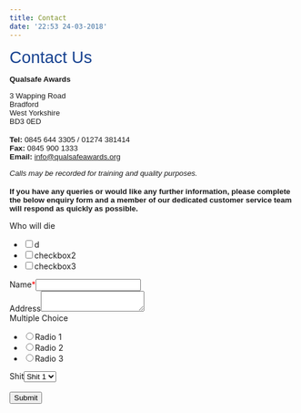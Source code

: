 ```yaml
---
title: Contact
date: '22:53 24-03-2018'
---
```


<p id="become-a-centre-title"><span style="font-family: arial, helvetica, sans-serif; font-size: 22pt; color: #174290;">Contact Us</span></p>
<div class="become-a-centre">
<p><span style="font-family: arial, helvetica, sans-serif; font-size: 10pt;"><strong>Qualsafe Awards</strong></span></p>
<span style="font-family: arial, helvetica, sans-serif; font-size: 10pt;">3 Wapping Road</span></div>
<div class="become-a-centre"><span style="font-family: arial, helvetica, sans-serif; font-size: 10pt;">Bradford</span><br /><span style="font-family: arial, helvetica, sans-serif; font-size: 10pt;">West Yorkshire</span><br /><span style="font-family: arial, helvetica, sans-serif; font-size: 10pt;">BD3 0ED</span><br /><br /><span style="font-family: arial, helvetica, sans-serif; font-size: 10pt;"><strong>Tel:&nbsp;</strong>0845 644 3305 / 01274 381414</span><br /><span style="font-family: arial, helvetica, sans-serif; font-size: 10pt;"><strong>Fax:&nbsp;</strong>0845 900 1333</span><br /><span style="font-family: arial, helvetica, sans-serif; font-size: 10pt;"><strong>Email:&nbsp;</strong><span class="mailto"><a href="mailto:info@qualsafeawards.org">info@qualsafeawards.org</a></span></span>
<p><span style="font-family: arial, helvetica, sans-serif; font-size: 10pt;"><em>Calls may be recorded for training and quality purposes.</em></span><br /><br /><span style="font-family: arial, helvetica, sans-serif; font-size: 10pt;"><strong>If you have any queries or would like any further information, please complete the below enquiry form and a member of our dedicated customer service team will respond as quickly as possible.</strong></span></p>
</div><form class="Fuck Foprm" id="FuckFoprm" onsubmit="return formHandler('FuckFoprm')"><div  id="panel4" class="open-editPanel demo"><label class="label-title">Who will die</label><span style="color: red" class="required-star"></span><ul class="checkboxList"><li><input name="d" type="checkbox" value="d">d</li><li><input name="checkbox2" type="checkbox" value="checkbox2">checkbox2</li><li><input name="checkbox3" type="checkbox" value="checkbox3">checkbox3</li></ul></div><div style="" id="panel0" class="open-editPanel ui-sortable-handle demo"><label class="label-title">Name</label><span style="color: red" class="required-star">*</span><input class="text-field" type="text" name="Name" required="required"></div>
        <div style="" id="panel1" class="open-editPanel demo"><label class="label-title">Address</label><span style="color: red" class="required-star"></span><textarea class="textarea-field" name="Address"></textarea></div><div style="" id="panel3" class="open-editPanel"><label class="label-title">Multiple Choice</label><span style="color: red" class="required-star"></span><ul class="multipleChoice"><li><input type="radio" name="radio" value="Radio1">Radio 1</li><li><input type="radio" name="radio" value="Radio2">Radio 2</li><li><input type="radio" name="radio" value="Radio3">Radio 3</li></ul></div><div style="" id="panel2" class="open-editPanel demo"><label class="label-title">Shit</label><span style="color: red" class="required-star"></span><select class="dropdown" name="Shit"><option name="Shit 1" value="Shit 1">Shit 1</option><option name="Shit 2" value="Shit 2">Shit 2</option><option name="Fuck" value="Fuck">Fuck</option></select></div><div class="g-recaptcha" data-sitekey="6Le_CEUUAAAAANDccAIPwwFvQnF5GTVz_NC0K17w"></div><br><input type="submit"></form>